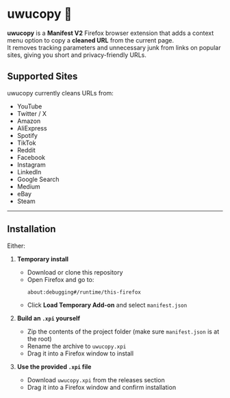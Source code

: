 # uwucopy 🐾

**uwucopy** is a **Manifest V2** Firefox browser extension that adds a context menu option to copy a **cleaned URL** from the current page.  
It removes tracking parameters and unnecessary junk from links on popular sites, giving you short and privacy-friendly URLs.

## Supported Sites
uwucopy currently cleans URLs from:

- YouTube  
- Twitter / X  
- Amazon  
- AliExpress  
- Spotify  
- TikTok  
- Reddit  
- Facebook  
- Instagram  
- LinkedIn  
- Google Search  
- Medium  
- eBay  
- Steam  
---
## Installation

Either:
1. **Temporary install**  
   - Download or clone this repository  
   - Open Firefox and go to:  
     ```
     about:debugging#/runtime/this-firefox
     ```  
   - Click **Load Temporary Add-on** and select `manifest.json`  

2. **Build an `.xpi` yourself**  
   - Zip the contents of the project folder (make sure `manifest.json` is at the root)  
   - Rename the archive to `uwucopy.xpi`  
   - Drag it into a Firefox window to install  

3. **Use the provided `.xpi` file**  
   - Download `uwucopy.xpi` from the releases section
   - Drag it into a Firefox window and confirm installation  
